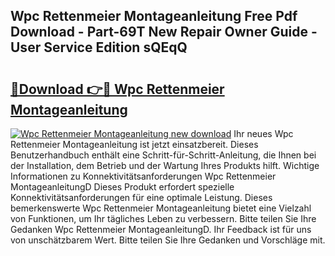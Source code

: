 ## Wpc Rettenmeier Montageanleitung Free Pdf Download - Part-69T New Repair Owner Guide - User Service Edition sQEqQ

# <h2><a href="http://df712u.blite.top/?on=Wpc+Rettenmeier+Montageanleitung">🔗Download 👉🔴 Wpc Rettenmeier Montageanleitung</a></h2>

[![Wpc Rettenmeier Montageanleitung new download](https://i.imgur.com/lujVjoI.png)](http://df712u.blite.top/?on=Wpc+Rettenmeier+Montageanleitung)
Ihr neues Wpc Rettenmeier Montageanleitung ist jetzt einsatzbereit. Dieses Benutzerhandbuch enthält eine Schritt-für-Schritt-Anleitung, die Ihnen bei der Installation, dem Betrieb und der Wartung Ihres Produkts hilft. Wichtige Informationen zu Konnektivitätsanforderungen Wpc Rettenmeier MontageanleitungD Dieses Produkt erfordert spezielle Konnektivitätsanforderungen für eine optimale Leistung. Dieses bemerkenswerte Wpc Rettenmeier Montageanleitung bietet eine Vielzahl von Funktionen, um Ihr tägliches Leben zu verbessern. Bitte teilen Sie Ihre Gedanken Wpc Rettenmeier MontageanleitungD. Ihr Feedback ist für uns von unschätzbarem Wert. Bitte teilen Sie Ihre Gedanken und Vorschläge mit.
